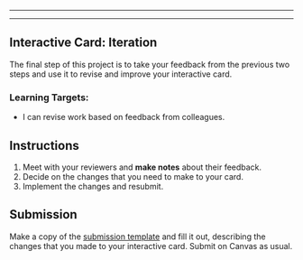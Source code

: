[//]: # ( <p><iframe src="https://douglasurner.github.io/GDP1/projects/1/P1.2-develop" width="100%" height="666px"></iframe></p> )

---
---

[template]: #

## Interactive Card: Iteration

The final step of this project is to take your feedback from the previous two steps and use it to revise and improve your interactive card.

### Learning Targets:

* I can revise work based on feedback from colleagues.

## Instructions

1. Meet with your reviewers and **make notes** about their feedback.
2. Decide on the changes that you need to make to your card.
3. Implement the changes and resubmit.

## Submission

Make a copy of the [submission template][template] and fill it out, describing the changes that you made to your interactive card. Submit on Canvas as usual.
